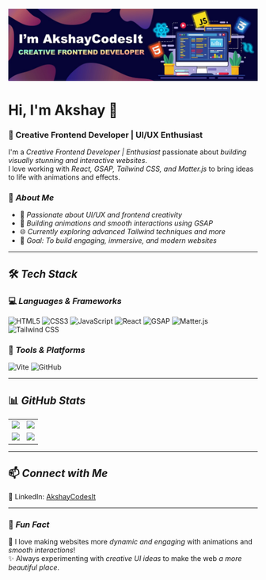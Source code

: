 <!---
AkshayCodesIt/AkshayCodesIt is a ✨ special ✨ repository because its README.md (this file) appears on your GitHub profile.
You can click the Preview link to take a look at your changes.
--->
<!-- Banner -->
<p align="center">
  <img src="Github banner.jpg" alt="Hi, I'm Akshay" />
</p>

# Hi, I'm Akshay 👋  
### 🚀 Creative Frontend Developer | UI/UX Enthusiast

I'm a *Creative Frontend Developer | Enthusiast* passionate about *building visually stunning and interactive websites*.  
I love working with *React, GSAP, Tailwind CSS, and Matter.js* to bring ideas to life with animations and effects.

### 📌 *About Me*
- 🎨 *Passionate about UI/UX and frontend creativity*
- 🚀 *Building animations and smooth interactions using GSAP*
- 🌐 *Currently exploring advanced Tailwind techniques and more*
- 🎯 *Goal: To build engaging, immersive, and modern websites*

---

## 🛠 *Tech Stack*
### 💻 *Languages & Frameworks*
![HTML5](https://img.shields.io/badge/HTML5-%23E34F26.svg?style=for-the-badge&logo=html5&logoColor=white)
![CSS3](https://img.shields.io/badge/CSS3-%231572B6.svg?style=for-the-badge&logo=css3&logoColor=white)
![JavaScript](https://img.shields.io/badge/JavaScript-%23F7DF1E.svg?style=for-the-badge&logo=javascript&logoColor=black)
![React](https://img.shields.io/badge/React-%2361DAFB.svg?style=for-the-badge&logo=react&logoColor=black)
![GSAP](https://img.shields.io/badge/GSAP-%2388CE02.svg?style=for-the-badge&logo=greensock&logoColor=white)
![Matter.js](https://img.shields.io/badge/Matter.js-%23FF5A5F.svg?style=for-the-badge&logo=matterdotjs&logoColor=white)
![Tailwind CSS](https://img.shields.io/badge/TailwindCSS-%2338B2AC.svg?style=for-the-badge&logo=tailwind-css&logoColor=white)

### 🔧 *Tools & Platforms*
![Vite](https://img.shields.io/badge/Vite-%23646CFF.svg?style=for-the-badge&logo=vite&logoColor=white)
![GitHub](https://img.shields.io/badge/GitHub-%23181717.svg?style=for-the-badge&logo=github&logoColor=white)

---

## 📊 *GitHub Stats*

<table>
  <tr>
    <td>
      <img src="https://github-readme-stats.vercel.app/api?username=AkshayCodesIt&show_icons=true&theme=radical" />
    </td>
    <td>
      <img src="https://github-readme-stats.vercel.app/api/top-langs/?username=AkshayCodesIt&layout=compact&theme=radical" />
    </td>
  </tr>
  <tr>
    <td>
      <img src="https://github-readme-streak-stats.herokuapp.com/?user=AkshayCodesIt&theme=radical&v=1" />
    </td>
    <td>
      <img src="https://github-profile-trophy.vercel.app/?username=AkshayCodesIt&theme=darkhub&no-frame=true&column=4" />
    </td>
  </tr>
</table>

---

## 📫 *Connect with Me*
<!--📧 Email: [your-email@example.com](mailto:your-email@example.com)  -->
💼 LinkedIn: [AkshayCodesIt](https://www.linkedin.com/in/akshay-natuskar-056196353?utm_source=share&utm_campaign=share_via&utm_content=profile&utm_medium=android_app)

---

### 🎨 *Fun Fact*
🚀 I love making websites more *dynamic and engaging* with animations and *smooth interactions*!  
✨ Always experimenting with *creative UI ideas* to make the web *a more beautiful place*.

